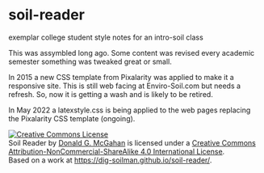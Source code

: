 # soil-reader

exemplar college student style notes for an intro-soil class

This was assymbled long ago. Some content was revised every academic semester something was tweaked great or small.

In 2015 a new CSS template from Pixalarity was applied to make it a responsive site. This is still web facing at Enviro-Soil.com but needs a refresh. So, now it is getting a wash and is likely to be retired. 

In May 2022 a latexstyle.css is being applied to the web pages replacing the Pixalarity CSS template (ongoing).

<a rel="license" href="http://creativecommons.org/licenses/by-nc-sa/4.0/"><img alt="Creative Commons License" style="border-width:0" src="https://i.creativecommons.org/l/by-nc-sa/4.0/88x31.png" /></a><br /><span xmlns:dct="http://purl.org/dc/terms/" href="http://purl.org/dc/dcmitype/Text" property="dct:title" rel="dct:type">Soil Reader</span> by <a xmlns:cc="http://creativecommons.org/ns#" href="https://dig-soilman.github.io/soil-reader/" property="cc:attributionName" rel="cc:attributionURL">Donald G. McGahan</a> is licensed under a <a rel="license" href="http://creativecommons.org/licenses/by-nc-sa/4.0/">Creative Commons Attribution-NonCommercial-ShareAlike 4.0 International License</a>.<br />Based on a work at <a xmlns:dct="http://purl.org/dc/terms/" href="https://dig-soilman.github.io/soil-reader/" rel="dct:source">https://dig-soilman.github.io/soil-reader/</a>.

